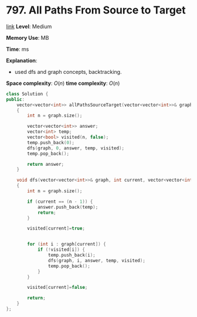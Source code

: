 # 797. All Paths From Source to Target

[link]()
**Level**: Medium 

**Memory Use**:   MB

**Time**:  ms

**Explanation**:
- used dfs and graph concepts, backtracking.

**Space complexity**: $O(n)$
**time complexity**: $O(n)$

```cpp
class Solution {
public:
    vector<vector<int>> allPathsSourceTarget(vector<vector<int>>& graph)
    {
        int n = graph.size();

        vector<vector<int>> answer;
        vector<int> temp;
        vector<bool> visited(n, false);
        temp.push_back(0);
        dfs(graph, 0, answer, temp, visited);
        temp.pop_back();

        return answer;
    }

    void dfs(vector<vector<int>>& graph, int current, vector<vector<int>>& answer, vector<int>& temp, vector<bool>& visited)
    {
        int n = graph.size();

        if (current == (n - 1)) {
            answer.push_back(temp);
            return;
        }

        visited[current]=true;


        for (int i : graph[current]) {
            if (!visited[i]) {
                temp.push_back(i);
                dfs(graph, i, answer, temp, visited);
                temp.pop_back();
            }
        }

        visited[current]=false;

        return;
    }
};



```


